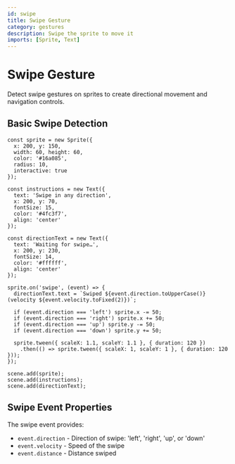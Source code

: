 ```yaml
---
id: swipe
title: Swipe Gesture
category: gestures
description: Swipe the sprite to move it
imports: [Sprite, Text]
---
```


# Swipe Gesture

Detect swipe gestures on sprites to create directional movement and navigation controls.

## Basic Swipe Detection

```zap-demo
const sprite = new Sprite({
  x: 200, y: 150,
  width: 60, height: 60,
  color: '#16a085',
  radius: 10,
  interactive: true
});

const instructions = new Text({
  text: 'Swipe in any direction',
  x: 200, y: 70,
  fontSize: 15,
  color: '#4fc3f7',
  align: 'center'
});

const directionText = new Text({
  text: 'Waiting for swipe…',
  x: 200, y: 230,
  fontSize: 14,
  color: '#ffffff',
  align: 'center'
});

sprite.on('swipe', (event) => {
  directionText.text = `Swiped ${event.direction.toUpperCase()} (velocity ${event.velocity.toFixed(2)})`;

  if (event.direction === 'left') sprite.x -= 50;
  if (event.direction === 'right') sprite.x += 50;
  if (event.direction === 'up') sprite.y -= 50;
  if (event.direction === 'down') sprite.y += 50;

  sprite.tween({ scaleX: 1.1, scaleY: 1.1 }, { duration: 120 })
    .then(() => sprite.tween({ scaleX: 1, scaleY: 1 }, { duration: 120 }));
});

scene.add(sprite);
scene.add(instructions);
scene.add(directionText);
```

## Swipe Event Properties

The swipe event provides:
- `event.direction` - Direction of swipe: 'left', 'right', 'up', or 'down'
- `event.velocity` - Speed of the swipe
- `event.distance` - Distance swiped
